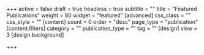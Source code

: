 +++
active = false
draft = true
headless = true
subtitle = ""
title = "Featured Publications"
weight = 80
widget = "featured"
[advanced]
css_class = ""
css_style = ""
[content]
count = 0
order = "desc"
page_type = "publication"
[content.filters]
category = ""
publication_type = ""
tag = ""
[design]
view = 3
[design.background]

+++
